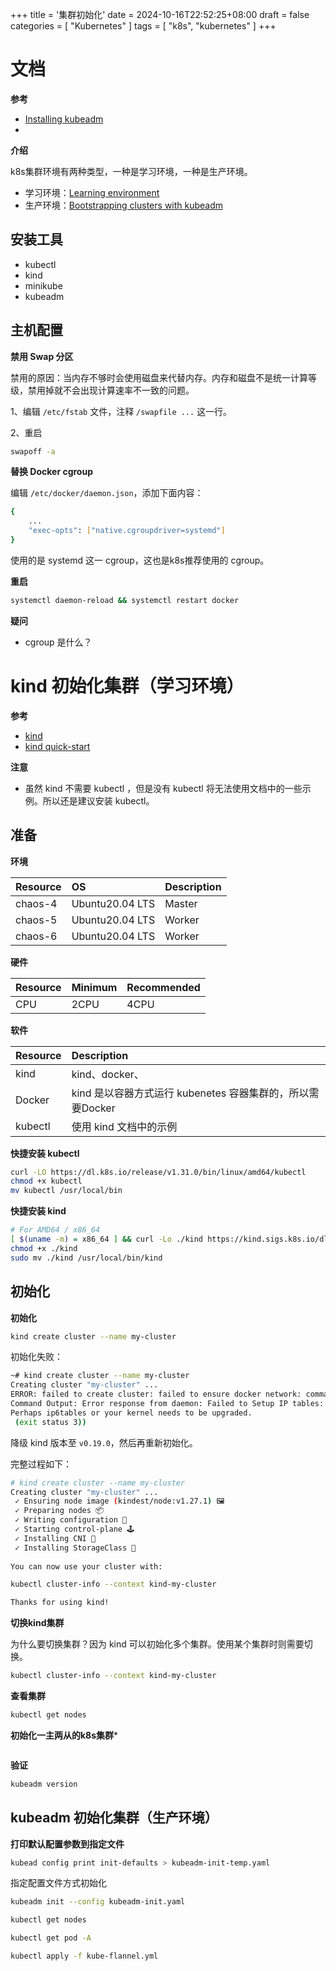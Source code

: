 +++
title = '集群初始化'
date = 2024-10-16T22:52:25+08:00
draft = false
categories = [ "Kubernetes" ]
tags = [ "k8s", "kubernetes" ]
+++

# 文档

**参考**
- [Installing kubeadm](https://kubernetes.io/docs/setup/production-environment/tools/kubeadm/install-kubeadm/)
- [](https://kubernetes.io/docs/home/)

**介绍**

k8s集群环境有两种类型，一种是学习环境，一种是生产环境。

- 学习环境：[Learning environment](https://kubernetes.io/docs/setup/#learning-environment)
- 生产环境：[Bootstrapping clusters with kubeadm](https://kubernetes.io/docs/setup/production-environment/tools/kubeadm/)

## 安装工具

- kubectl
- kind
- minikube
- kubeadm

## 主机配置

**禁用 Swap 分区**

禁用的原因：当内存不够时会使用磁盘来代替内存。内存和磁盘不是统一计算等级，禁用掉就不会出现计算速率不一致的问题。

1、编辑 `/etc/fstab` 文件，注释 `/swapfile ...` 这一行。

2、重启

```bash
swapoff -a
```

**替换 Docker cgroup**

编辑 `/etc/docker/daemon.json`，添加下面内容：
```bash
{
    ...
    "exec-opts": ["native.cgroupdriver=systemd"]
}
```

使用的是 systemd 这一 cgroup，这也是k8s推荐使用的 cgroup。

**重启**

```bash
systemctl daemon-reload && systemctl restart docker
```

**疑问**

- cgroup 是什么？


# kind 初始化集群（学习环境）

**参考**

- [kind](https://kind.sigs.k8s.io/)
- [kind quick-start](https://kind.sigs.k8s.io/docs/user/quick-start/)

**注意**

- 虽然 kind 不需要 kubectl ，但是没有 kubectl 将无法使用文档中的一些示例。所以还是建议安装 kubectl。

## 准备

**环境**

| Resource | OS | Description |
| :--- | :---- | :---- |
| chaos-4 | Ubuntu20.04 LTS | Master |
| chaos-5 | Ubuntu20.04 LTS | Worker     |
| chaos-6 | Ubuntu20.04 LTS | Worker     |

**硬件**

| Resource | Minimum | Recommended |
| :--- | :---- | :---- |
| CPU | 2CPU | 4CPU |

**软件**

| Resource | Description |
| :--- | :---- |
| kind | kind、docker、 |
| Docker | kind 是以容器方式运行 kubenetes 容器集群的，所以需要Docker     |
| kubectl |  使用 kind 文档中的示例    |

**快捷安装 kubectl**
```bash
curl -LO https://dl.k8s.io/release/v1.31.0/bin/linux/amd64/kubectl
chmod +x kubectl
mv kubectl /usr/local/bin
```

**快捷安装 kind**
```bash
# For AMD64 / x86_64
[ $(uname -m) = x86_64 ] && curl -Lo ./kind https://kind.sigs.k8s.io/dl/v0.24.0/kind-linux-amd64
chmod +x ./kind
sudo mv ./kind /usr/local/bin/kind
```

## 初始化

**初始化**

```bash
kind create cluster --name my-cluster
```

初始化失败：
```bash
~# kind create cluster --name my-cluster
Creating cluster "my-cluster" ...
ERROR: failed to create cluster: failed to ensure docker network: command "docker network create -d=bridge -o com.docker.network.bridge.enable_ip_masquerade=true -o com.docker.network.driver.mtu=1500 --ipv6 --subnet fc00:f853:ccd:e793::/64 kind" failed with error: exit status 1
Command Output: Error response from daemon: Failed to Setup IP tables: Unable to enable NAT rule:  (iptables failed: ip6tables --wait -t nat -I POSTROUTING -s fc00:f853:ccd:e793::/64 ! -o br-eb21611dec54 -j MASQUERADE: ip6tables v1.8.4 (legacy): can't initialize ip6tables table `nat': Table does not exist (do you need to insmod?)
Perhaps ip6tables or your kernel needs to be upgraded.
 (exit status 3))
```

降级 kind 版本至 `v0.19.0`，然后再重新初始化。

完整过程如下：
```bash
# kind create cluster --name my-cluster
Creating cluster "my-cluster" ...
 ✓ Ensuring node image (kindest/node:v1.27.1) 🖼
 ✓ Preparing nodes 📦
 ✓ Writing configuration 📜
 ✓ Starting control-plane 🕹️
 ✓ Installing CNI 🔌
 ✓ Installing StorageClass 💾
                                                                        
You can now use your cluster with:

kubectl cluster-info --context kind-my-cluster

Thanks for using kind!
```

**切换kind集群**

为什么要切换集群？因为 kind 可以初始化多个集群。使用某个集群时则需要切换。
```bash
kubectl cluster-info --context kind-my-cluster
```

**查看集群**
```bash
kubectl get nodes
```

**初始化一主两从的k8s集群***
```bash

```

**验证**
```bash
kubeadm version
```

## kubeadm 初始化集群（生产环境）

**打印默认配置参数到指定文件**
```bash
kubead config print init-defaults > kubeadm-init-temp.yaml
```

指定配置文件方式初始化

```bash
kubeadm init --config kubeadm-init.yaml
```

```bash
kubectl get nodes
```

```bash
kubectl get pod -A
```

```bash
kubectl apply -f kube-flannel.yml
```



